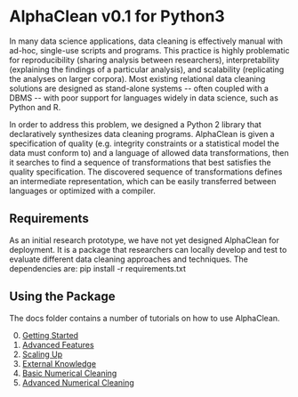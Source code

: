 # AlphaClean v0.1 for Python3

In many data science applications, data cleaning is effectively manual with ad-hoc, single-use scripts and programs.
This practice is highly problematic for reproducibility (sharing analysis between researchers), interpretability (explaining the findings of a particular analysis), and scalability (replicating the analyses on larger corpora).
Most existing relational data cleaning solutions are designed as stand-alone systems -- often coupled with a DBMS -- with poor support for languages widely in data science, such as Python and R.

In order to address this problem, we designed a Python 2 library that declaratively synthesizes data cleaning programs.
AlphaClean is given a specification of quality (e.g. integrity constraints or a statistical model the data must conform to) and a language of allowed data transformations, then it searches to find a sequence of transformations that best satisfies the quality specification.
The discovered sequence of transformations defines an intermediate representation, which can be easily transferred between languages or optimized with a compiler.

## Requirements

As an initial research prototype, we have not yet designed AlphaClean for deployment. It is a package that researchers can locally develop and test to evaluate different data cleaning approaches and techniques. The dependencies are:
    pip install -r requirements.txt

## Using the Package

The docs folder contains a number of tutorials on how to use AlphaClean.

0. [Getting Started](https://github.com/sjyk/alphaclean/blob/master/docs/00-GettingStarted.md)
1. [Advanced Features](https://github.com/sjyk/alphaclean/blob/master/docs/01-MakingItHarder.md)
2. [Scaling Up](https://github.com/sjyk/alphaclean/blob/master/docs/02-Scaling.md)
3. [External Knowledge](https://github.com/sjyk/alphaclean/blob/master/docs/03-ExternalInfo.md)
4. [Basic Numerical Cleaning](https://github.com/sjyk/alphaclean/blob/master/docs/04-Numerical.md)
5. [Advanced Numerical Cleaning](https://github.com/sjyk/alphaclean/blob/master/docs/05-AdvancedNumerical.md)
